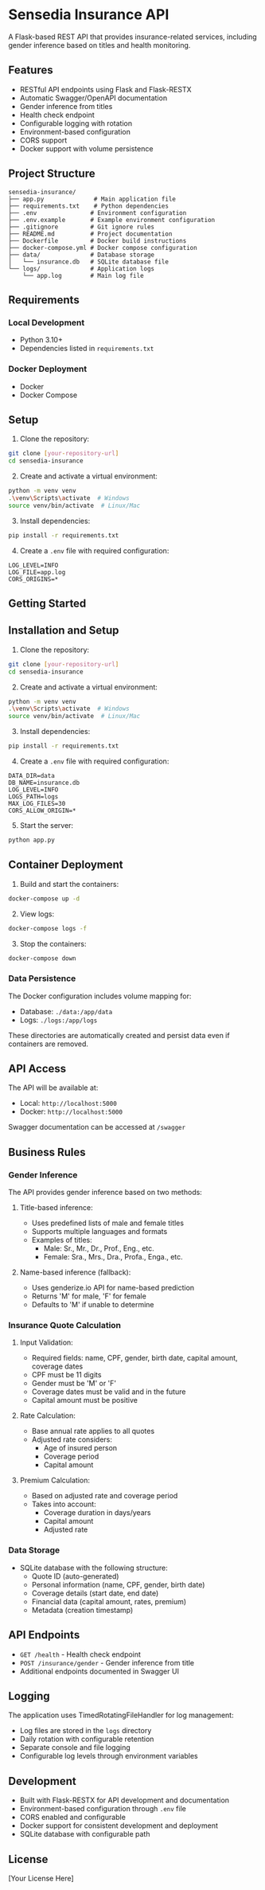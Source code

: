# Sensedia Insurance API

A Flask-based REST API that provides insurance-related services, including gender inference based on titles and health monitoring.

## Features

- RESTful API endpoints using Flask and Flask-RESTX
- Automatic Swagger/OpenAPI documentation
- Gender inference from titles
- Health check endpoint
- Configurable logging with rotation
- Environment-based configuration
- CORS support
- Docker support with volume persistence

## Project Structure

```plaintext
sensedia-insurance/
├── app.py              # Main application file
├── requirements.txt    # Python dependencies
├── .env               # Environment configuration
├── .env.example       # Example environment configuration
├── .gitignore         # Git ignore rules
├── README.md          # Project documentation
├── Dockerfile         # Docker build instructions
├── docker-compose.yml # Docker compose configuration
├── data/              # Database storage
│   └── insurance.db   # SQLite database file
└── logs/              # Application logs
    └── app.log        # Main log file
```

## Requirements

### Local Development

- Python 3.10+
- Dependencies listed in `requirements.txt`

### Docker Deployment

- Docker
- Docker Compose

## Setup

1. Clone the repository:
```bash
git clone [your-repository-url]
cd sensedia-insurance
```

2. Create and activate a virtual environment:
```bash
python -m venv venv
.\venv\Scripts\activate  # Windows
source venv/bin/activate  # Linux/Mac
```

3. Install dependencies:
```bash
pip install -r requirements.txt
```

4. Create a `.env` file with required configuration:
```
LOG_LEVEL=INFO
LOG_FILE=app.log
CORS_ORIGINS=*
```

## Getting Started

## Installation and Setup

1. Clone the repository:

```bash
git clone [your-repository-url]
cd sensedia-insurance
```

2. Create and activate a virtual environment:

```bash
python -m venv venv
.\venv\Scripts\activate  # Windows
source venv/bin/activate  # Linux/Mac
```

3. Install dependencies:

```bash
pip install -r requirements.txt
```

4. Create a `.env` file with required configuration:

```env
DATA_DIR=data
DB_NAME=insurance.db
LOG_LEVEL=INFO
LOGS_PATH=logs
MAX_LOG_FILES=30
CORS_ALLOW_ORIGIN=*
```

5. Start the server:

```bash
python app.py
```

## Container Deployment

1. Build and start the containers:

```bash
docker-compose up -d
```

2. View logs:

```bash
docker-compose logs -f
```

3. Stop the containers:

```bash
docker-compose down
```

### Data Persistence

The Docker configuration includes volume mapping for:

- Database: `./data:/app/data`
- Logs: `./logs:/app/logs`

These directories are automatically created and persist data even if containers are removed.

## API Access

The API will be available at:

- Local: `http://localhost:5000`
- Docker: `http://localhost:5000`

Swagger documentation can be accessed at `/swagger`

## Business Rules

### Gender Inference

The API provides gender inference based on two methods:

1. Title-based inference:
   - Uses predefined lists of male and female titles
   - Supports multiple languages and formats
   - Examples of titles:
     - Male: Sr., Mr., Dr., Prof., Eng., etc.
     - Female: Sra., Mrs., Dra., Profa., Enga., etc.

2. Name-based inference (fallback):
   - Uses genderize.io API for name-based prediction
   - Returns 'M' for male, 'F' for female
   - Defaults to 'M' if unable to determine

### Insurance Quote Calculation

1. Input Validation:
   - Required fields: name, CPF, gender, birth date, capital amount, coverage dates
   - CPF must be 11 digits
   - Gender must be 'M' or 'F'
   - Coverage dates must be valid and in the future
   - Capital amount must be positive

2. Rate Calculation:
   - Base annual rate applies to all quotes
   - Adjusted rate considers:
     - Age of insured person
     - Coverage period
     - Capital amount

3. Premium Calculation:
   - Based on adjusted rate and coverage period
   - Takes into account:
     - Coverage duration in days/years
     - Capital amount
     - Adjusted rate

### Data Storage

- SQLite database with the following structure:
  - Quote ID (auto-generated)
  - Personal information (name, CPF, gender, birth date)
  - Coverage details (start date, end date)
  - Financial data (capital amount, rates, premium)
  - Metadata (creation timestamp)

## API Endpoints

- `GET /health` - Health check endpoint
- `POST /insurance/gender` - Gender inference from title
- Additional endpoints documented in Swagger UI

## Logging

The application uses TimedRotatingFileHandler for log management:

- Log files are stored in the `logs` directory
- Daily rotation with configurable retention
- Separate console and file logging
- Configurable log levels through environment variables

## Development

- Built with Flask-RESTX for API development and documentation
- Environment-based configuration through `.env` file
- CORS enabled and configurable
- Docker support for consistent development and deployment
- SQLite database with configurable path

## License

[Your License Here]
